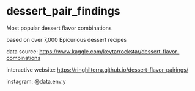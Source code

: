 # dessert_pair_findings
Most popular dessert flavor combinations

based on over 7,000 Epicurious dessert recipes

data source: https://www.kaggle.com/keytarrockstar/dessert-flavor-combinations

interactive website: https://ringhilterra.github.io/dessert-flavor-pairings/

instagram: @data.env.y
